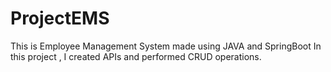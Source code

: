 # ProjectEMS
This is Employee Management System made using JAVA and SpringBoot 
In this project , I created APIs and performed CRUD operations.

